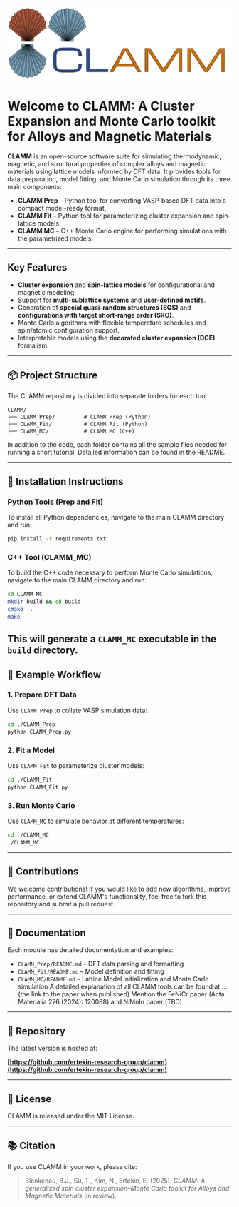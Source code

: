 ![title](media/Clamm1.png)
# Welcome to CLAMM: A Cluster Expansion and Monte Carlo toolkit for Alloys and Magnetic Materials 

**CLAMM** is an open-source software suite for simulating thermodynamic, magnetic, and structural properties of complex alloys and magnetic materials using lattice models informed by DFT data. It provides tools for data preparation, model fitting, and Monte Carlo simulation through its three main components:

- **CLAMM Prep** – Python tool for converting VASP-based DFT data into a compact model-ready format.
- **CLAMM Fit** – Python tool for parameterizing cluster expansion and spin-lattice models.
- **CLAMM MC** – C++ Monte Carlo engine for performing simulations with the parametrized models.
---
  
## Key Features
- **Cluster expansion** and **spin-lattice models** for configurational and magnetic modeling.
- Support for **multi-sublattice systems** and **user-defined motifs**.
- Generation of **special quasi-random structures (SQS)** and **configurations with target short-range order (SRO)**.
- Monte Carlo algorithms with flexible temperature schedules and spin/atomic configuration support.
- Interpretable models using the **decorated cluster expansion (DCE)** formalism.
---

## 📦 Project Structure
The CLAMM repository is divided into separate folders for each tool
```
CLAMM/
├── CLAMM_Prep/         # CLAMM Prep (Python)
├── CLAMM_Fit/          # CLAMM Fit (Python)
├── CLAMM_MC/           # CLAMM MC (C++)
```
In addition to the code, each folder contains all the sample files needed for running a short tutorial. Detailed information can be found in the README.

---

## 🔧 Installation Instructions

### Python Tools (Prep and Fit)
To install all Python dependencies, navigate to the main CLAMM directory and run:
```bash
pip install -r requirements.txt
```

### C++ Tool (CLAMM_MC)
To build the C++ code necessary to perform Monte Carlo simulations, navigate to the main CLAMM directory and run: 
```bash
cd CLAMM_MC
mkdir build && cd build
cmake ..
make
```
This will generate a `CLAMM_MC` executable in the `build` directory.
---

## 🚀 Example Workflow

### 1. Prepare DFT Data
Use `CLAMM Prep` to collate VASP simulation data:
```bash
cd ./CLAMM_Prep
python CLAMM_Prep.py
```
### 2. Fit a Model
Use `CLAMM Fit` to parameterize cluster models:
```bash
cd ./CLAMM_Fit
python CLAMM_Fit.py
```
### 3. Run Monte Carlo
Use `CLAMM_MC` to simulate behavior at different temperatures:
```bash
cd ./CLAMM_MC
./CLAMM_MC
```
---

## 🤝 Contributions

We welcome contributions! If you would like to add new algorithms, improve performance, or extend CLAMM's functionality, feel free to fork this repository and submit a pull request.

---

## 📘 Documentation

Each module has detailed documentation and examples:
- `CLAMM_Prep/README.md` – DFT data parsing and formatting
- `CLAMM_Fit/README.md` – Model definition and fitting
- `CLAMM_MC/README.md` – Lattice Model initialization and Monte Carlo simulation
A detailed explanation of all CLAMM tools can be found at ... (the link to the paper when published)
Mention the FeNiCr paper (Acta Materialia 276 (2024): 120088) and NiMnIn paper (TBD)
---

## 🔗 Repository

The latest version is hosted at:

**[https://github.com/ertekin-research-group/clamm](https://github.com/ertekin-research-group/clamm)**

---
## 📜 License

CLAMM is released under the MIT License.

---

## 📚 Citation

If you use CLAMM in your work, please cite:

> Blankenau, B.J., Su, T., Kim, N., Ertekin, E. (2025). *CLAMM: A generalized spin cluster expansion–Monte Carlo toolkit for Alloys and Magnetic Materials.*(in review).
